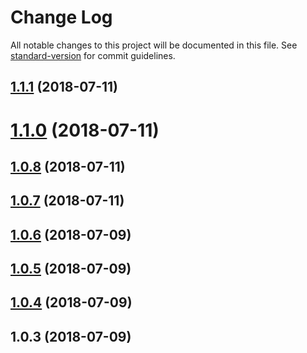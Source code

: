 # Change Log

All notable changes to this project will be documented in this file. See [standard-version](https://github.com/conventional-changelog/standard-version) for commit guidelines.

<a name="1.1.1"></a>
## [1.1.1](https://github.com/dimensi/popup-centered/compare/v1.1.0...v1.1.1) (2018-07-11)



<a name="1.1.0"></a>
# [1.1.0](https://github.com/dimensi/popup-centered/compare/v1.0.8...v1.1.0) (2018-07-11)



<a name="1.0.8"></a>
## [1.0.8](https://github.com/dimensi/popup-centered/compare/v1.0.7...v1.0.8) (2018-07-11)



<a name="1.0.7"></a>
## [1.0.7](https://github.com/dimensi/popup-centered/compare/v1.0.6...v1.0.7) (2018-07-11)



<a name="1.0.6"></a>
## [1.0.6](https://github.com/dimensi/popup-centered/compare/v1.0.5...v1.0.6) (2018-07-09)



<a name="1.0.5"></a>
## [1.0.5](https://github.com/dimensi/popup-centered/compare/v1.0.4...v1.0.5) (2018-07-09)



<a name="1.0.4"></a>
## [1.0.4](https://github.com/dimensi/popup-centered/compare/v1.0.3...v1.0.4) (2018-07-09)



<a name="1.0.3"></a>
## 1.0.3 (2018-07-09)
